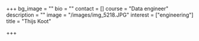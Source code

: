 +++
bg_image = ""
bio = ""
contact = []
course = "Data engineer"
description = ""
image = "/images/img_5218.JPG"
interest = ["engineering"]
title = "Thijs Koot"

+++
